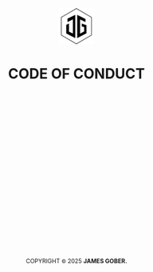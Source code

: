 <div align="center" id="top">
    <picture>
        <source media="(prefers-color-scheme: dark)" srcset="./docs/media/jamesgober-logo-dark.png">
        <img width="72" height="72" alt="Official brand mark and logo of James Gober. Image shows JG stylish initials encased in a hexagon outline." src="./docs/media/jamesgober-logo.png">
    </picture>
    <h1><strong>CODE OF CONDUCT</strong></h1>
</div>
<!-- 
/////////// END HEADER
############################################################################-->



<!-- 
############################################################################
/////////// BEGIN FOOTER
-->
<br><br><br><br><br><br><br><br><br><br><br><br><br><br><br><br>



<!--
:: COPYRIGHT
============================================================================ -->
<div align="center">
  <br>
  <h2></h2>
    <sup>
        <span>COPYRIGHT</span> 
        <small>&copy;</small> 
        <span>2025</span> 
        <strong>JAMES GOBER.</strong>
    </sup>
</div>